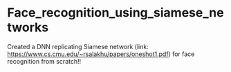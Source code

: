 # Face_recognition_using_siamese_networks
Created a DNN replicating Siamese network (link: https://www.cs.cmu.edu/~rsalakhu/papers/oneshot1.pdf) for face recognition from scratch!!


